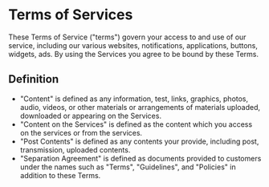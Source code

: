 # Terms of Services
These Terms of Service ("terms") govern your access to and use of our service, including our various websites, notifications, applications, buttons, widgets, ads. By using the Services you agree to be bound by these Terms.

## Definition
- "Content" is defined as any information, test, links, graphics, photos, audio, videos, or other materials or arrangements of materials uploaded, downloaded or appearing on the Services. 
- "Content on the Services" is defined as the content which you access on the services or from the services.
- "Post Contents" is defined as any contents your provide, including post, transmission, uploaded contents.
- "Separation Agreement" is defined as documents provided to customers under the names such as "Terms", "Guidelines", and "Policies" in addition to these Terms.

